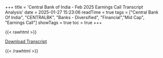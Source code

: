 +++
title = 'Central Bank of India - Feb 2025 Earnings Call Transcript Analysis'
date = 2025-01-27 15:23:06
readTime = true
tags = ["Central Bank Of India", "CENTRALBK", "Banks - Diversified", "Financial","Mid Cap", "Earnings Call"]
showTags = true
toc = true
+++



{{< rawhtml >}}

<div class="button-container">    
    <a href="https://www.bseindia.com/xml-data/corpfiling/AttachHis/19dff30d-5bf8-4fc1-a44b-84e05311ac0f.pdf" target="_blank" class="report-button">
      <i class="fas fa-file-pdf"></i> Download Transcript
    </a>
</div>
    
{{< /rawhtml >}}
